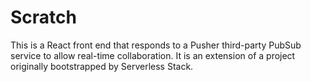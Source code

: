 # Scratch

This is a React front end that responds to a Pusher third-party PubSub service to allow real-time collaboration. It is an extension of a project originally bootstrapped by Serverless Stack.